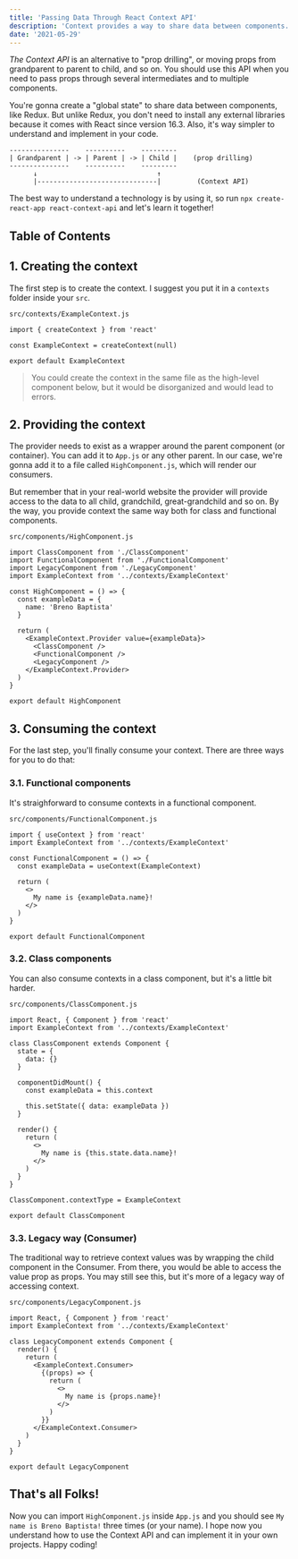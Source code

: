 ```yaml
---
title: 'Passing Data Through React Context API'
description: 'Context provides a way to share data between components.'
date: '2021-05-29'
---
```


<dfn>The Context API</dfn> is an alternative to "prop drilling", or moving props from grandparent to parent to child, and so on. You should use this API when you need to pass props through several intermediates and to multiple components.

You're gonna create a "global state" to share data between components, like Redux. But unlike Redux, you don't need to install any external libraries because it comes with React since version 16.3. Also, it's way simpler to understand and implement in your code.

```markup
---------------    ----------    ---------
| Grandparent | -> | Parent | -> | Child |    (prop drilling)
---------------    ----------    ---------
      ↓                              ↑
      |------------------------------|         (Context API)
```

The best way to understand a technology is by using it, so run `npx create-react-app react-context-api` and let's learn it together!

## Table of Contents

## 1. Creating the context

The first step is to create the context. I suggest you put it in a `contexts` folder inside your `src`.

`src/contexts/ExampleContext.js`

```js[class="line-numbers"]
import { createContext } from 'react'

const ExampleContext = createContext(null)

export default ExampleContext
```

> You could create the context in the same file as the high-level component below, but it would be disorganized and would lead to errors.

## 2. Providing the context

The provider needs to exist as a wrapper around the parent component (or container). You can add it to `App.js` or any other parent. In our case, we're gonna add it to a file called `HighComponent.js`, which will render our consumers.

But remember that in your real-world website the provider will provide access to the data to all child, grandchild, great-grandchild and so on. By the way, you provide context the same way both for class and functional components.

`src/components/HighComponent.js`

```js[class="line-numbers"]
import ClassComponent from './ClassComponent'
import FunctionalComponent from './FunctionalComponent'
import LegacyComponent from './LegacyComponent'
import ExampleContext from '../contexts/ExampleContext'

const HighComponent = () => {
  const exampleData = {
    name: 'Breno Baptista'
  }

  return (
    <ExampleContext.Provider value={exampleData}>
      <ClassComponent />
      <FunctionalComponent />
      <LegacyComponent />
    </ExampleContext.Provider>
  )
}

export default HighComponent
```

## 3. Consuming the context

For the last step, you'll finally consume your context. There are three ways for you to do that:

### 3.1. Functional components

It's straighforward to consume contexts in a functional component.

`src/components/FunctionalComponent.js`

```js[class="line-numbers"]
import { useContext } from 'react'
import ExampleContext from '../contexts/ExampleContext'

const FunctionalComponent = () => {
  const exampleData = useContext(ExampleContext)

  return (
    <>
      My name is {exampleData.name}!
    </>
  )
}

export default FunctionalComponent
```

### 3.2. Class components

You can also consume contexts in a class component, but it's a little bit harder.

`src/components/ClassComponent.js`

```js[class="line-numbers"]
import React, { Component } from 'react'
import ExampleContext from '../contexts/ExampleContext'

class ClassComponent extends Component {
  state = {
    data: {}
  }

  componentDidMount() {
    const exampleData = this.context

    this.setState({ data: exampleData })
  }

  render() {
    return (
      <>
        My name is {this.state.data.name}!
      </>
    )
  }
}

ClassComponent.contextType = ExampleContext

export default ClassComponent
```

### 3.3. Legacy way (Consumer)

The traditional way to retrieve context values was by wrapping the child component in the Consumer. From there, you would be able to access the value prop as props. You may still see this, but it's more of a legacy way of accessing context.

`src/components/LegacyComponent.js`

```js[class="line-numbers"]
import React, { Component } from 'react'
import ExampleContext from '../contexts/ExampleContext'

class LegacyComponent extends Component {
  render() {
    return (
      <ExampleContext.Consumer>
        {(props) => {
          return (
            <>
              My name is {props.name}!
            </>
          )
        }}
      </ExampleContext.Consumer>
    )
  }
}

export default LegacyComponent
```

## That's all Folks!

Now you can import `HighComponent.js` inside `App.js` and you should see `My name is Breno Baptista!` three times (or your name). I hope now you understand how to use the Context API and can implement it in your own projects. Happy coding!
